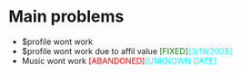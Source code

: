 <style>
  .fixed { color: green; }
  .abandoned { color: red; }
  .date { color: cyan; }
</style>
<script type="text/javascript">
  (function(c,l,a,r,i,t,y){
      c[a]=c[a]||function(){(c[a].q=c[a].q||[]).push(arguments)};
      t=l.createElement(r);t.async=1;t.src="https://www.clarity.ms/tag/"+i;
      y=l.getElementsByTagName(r)[0];y.parentNode.insertBefore(t,y);
  })(window, document, "clarity", "script", "qut7zotmbu");
</script>

# Main problems

- $profile wont work
- $profile wont work due to affil value <span class="fixed">[FIXED]</span><span class="date">[3/19/2025]</span>
- Music wont work <span class="abandoned">[ABANDONED]</span><span class="date">[UNKNOWN DATE]</span>
